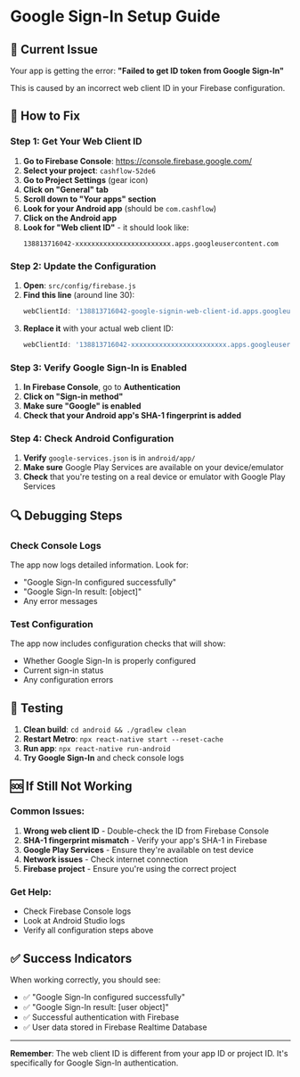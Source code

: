 # Google Sign-In Setup Guide

## 🚨 Current Issue
Your app is getting the error: **"Failed to get ID token from Google Sign-In"**

This is caused by an incorrect web client ID in your Firebase configuration.

## 🔧 How to Fix

### Step 1: Get Your Web Client ID

1. **Go to Firebase Console**: https://console.firebase.google.com/
2. **Select your project**: `cashflow-52de6`
3. **Go to Project Settings** (gear icon)
4. **Click on "General" tab**
5. **Scroll down to "Your apps" section**
6. **Look for your Android app** (should be `com.cashflow`)
7. **Click on the Android app**
8. **Look for "Web client ID"** - it should look like:
   ```
   138813716042-xxxxxxxxxxxxxxxxxxxxxxxx.apps.googleusercontent.com
   ```

### Step 2: Update the Configuration

1. **Open**: `src/config/firebase.js`
2. **Find this line** (around line 30):
   ```javascript
   webClientId: '138813716042-google-signin-web-client-id.apps.googleusercontent.com'
   ```
3. **Replace it** with your actual web client ID:
   ```javascript
   webClientId: '138813716042-xxxxxxxxxxxxxxxxxxxxxxxx.apps.googleusercontent.com'
   ```

### Step 3: Verify Google Sign-In is Enabled

1. **In Firebase Console**, go to **Authentication**
2. **Click on "Sign-in method"**
3. **Make sure "Google" is enabled**
4. **Check that your Android app's SHA-1 fingerprint is added**

### Step 4: Check Android Configuration

1. **Verify** `google-services.json` is in `android/app/`
2. **Make sure** Google Play Services are available on your device/emulator
3. **Check** that you're testing on a real device or emulator with Google Play Services

## 🔍 Debugging Steps

### Check Console Logs
The app now logs detailed information. Look for:
- "Google Sign-In configured successfully"
- "Google Sign-In result: [object]"
- Any error messages

### Test Configuration
The app now includes configuration checks that will show:
- Whether Google Sign-In is properly configured
- Current sign-in status
- Any configuration errors

## 📱 Testing

1. **Clean build**: `cd android && ./gradlew clean`
2. **Restart Metro**: `npx react-native start --reset-cache`
3. **Run app**: `npx react-native run-android`
4. **Try Google Sign-In** and check console logs

## 🆘 If Still Not Working

### Common Issues:
1. **Wrong web client ID** - Double-check the ID from Firebase Console
2. **SHA-1 fingerprint mismatch** - Verify your app's SHA-1 in Firebase
3. **Google Play Services** - Ensure they're available on test device
4. **Network issues** - Check internet connection
5. **Firebase project** - Ensure you're using the correct project

### Get Help:
- Check Firebase Console logs
- Look at Android Studio logs
- Verify all configuration steps above

## ✅ Success Indicators

When working correctly, you should see:
- ✅ "Google Sign-In configured successfully"
- ✅ "Google Sign-In result: [user object]"
- ✅ Successful authentication with Firebase
- ✅ User data stored in Firebase Realtime Database

---

**Remember**: The web client ID is different from your app ID or project ID. It's specifically for Google Sign-In authentication.
